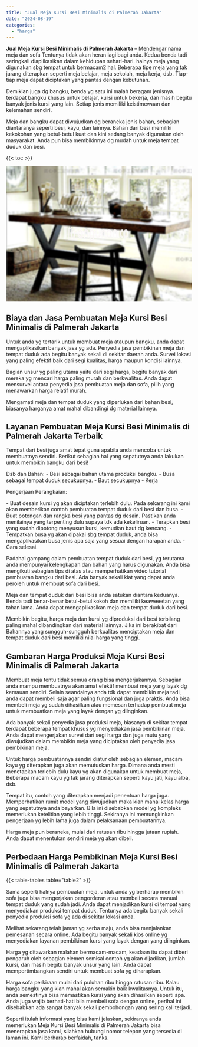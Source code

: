 ```yaml
---
title: "Jual Meja Kursi Besi Minimalis di Palmerah Jakarta"
date: "2024-08-19"
categories: 
  - "harga"
---
```


**Jual Meja Kursi Besi Minimalis di Palmerah Jakarta** – Mendengar nama meja dan sofa Tentunya tidak akan heran lagi bagi anda. Kedua benda tadi seringkali diaplikasikan dalam kehidupan sehari-hari. halnya meja yang digunakan sbg tempat untuk bermacam2 hal. Beberapa tipe meja yang tak jarang diterapkan seperti meja belajar, meja sekolah, meja kerja, dsb. Tiap-tiap meja dapat diciptakan yang pantas dengan kebutuhan.

Demikian juga dg bangku, benda yg satu ini malah beragam jenisnya. terdapat bangku khusus untuk belajar, kursi untuk bekerja, dan masih begitu banyak jenis kursi yang lain. Setiap jenis memiliki keistimewaan dan kelemahan sendiri.

Meja dan bangku dapat diwujudkan dg beraneka jenis bahan, sebagian diantaranya seperti besi, kayu, dan lainnya. Bahan dari besi memiliki kekokohan yang betul-betul kuat dan kini sedang banyak digunakan oleh masyarakat. Anda pun bisa membikinnya dg mudah untuk meja tempat duduk dan besi.

{{< toc >}}

![Jual Meja Kursi Besi Minimalis di Palmerah Jakarta](/images/jual-meja-besi-murah06.png)

## Biaya dan Jasa Pembuatan Meja Kursi Besi Minimalis di Palmerah Jakarta

Untuk anda yg tertarik untuk membuat meja ataupun bangku, anda dapat mengaplikasikan banyak jasa yg ada. Penyedia jasa pembikinan meja dan tempat duduk ada begitu banyak sekali di sekitar daerah anda. Survei lokasi yang paling efektif baik dari segi kualitas, harga maupun kondisi lainnya.

Bagian unsur yg paling utama yaitu dari segi harga, begitu banyak dari mereka yg mencari harga paling murah dan berkwalitas. Anda dapat mensurvei antara penyedia jasa pembuatan meja dan sofa, pilih yang menawarkan harga relatif murah.

Mengamati meja dan tempat duduk yang diperlukan dari bahan besi, biasanya harganya amat mahal dibandingi dg material lainnya.

## Layanan Pembuatan Meja Kursi Besi Minimalis di Palmerah Jakarta Terbaik

Tempat dari besi juga amat tepat guna apabila anda mencoba untuk membuatnya sendiri. Berikut sebagian hal yang sepatutnya anda lakukan untuk membikin bangku dari besi!

Dsb dan Bahan: - Besi sebagai bahan utama produksi bangku. - Busa sebagai tempat duduk secukupnya. - Baut secukupnya - Kerja

Pengerjaan Perangkaian:

\- Buat desain kursi yg akan diciptakan terlebih dulu. Pada sekarang ini kami akan memberikan contoh pembuatan tempat duduk dari besi dan busa. - Buat potongan dan rangka besi yang pantas dg desain. Pastikan anda menilainya yang terpenting dulu supaya tdk ada kekeliruan. - Terapkan besi yang sudah dipotong menyusun kursi, kemudian baut dg kencang. - Tempatkan busa yg akan dipakai sbg tempat duduk, anda bisa mengaplikasikan busa jenis apa saja yang sesuai dengan harapan anda. - Cara selesai.

Padahal gampang dalam pembuatan tempat duduk dari besi, yg terutama anda mempunyai kelengkapan dan bahan yang harus digunakan. Anda bisa mengikuti sebagian tips di atas atau memperhatikan video tutorial pembuatan bangku dari besi. Ada banyak sekali kiat yang dapat anda peroleh untuk membuat sofa dari besi.

Meja dan tempat duduk dari besi bisa anda satukan diantara keduanya. Benda tadi benar-benar betul-betul kokoh dan memiliki keaweeetan yang tahan lama. Anda dapat mengaplikasikan meja dan tempat duduk dari besi.

Membikin begitu, harga meja dan kursi yg diproduksi dari besi terbilang paling mahal dibandingkan dari material lainnya. Jika ini berakibat dari Bahannya yang sungguh-sungguh berkualitas menciptakan meja dan tempat duduk dari besi memiliki nilai harga yang tinggi.

## Gambaran Harga Produksi Meja Kursi Besi Minimalis di Palmerah Jakarta

Membuat meja tentu tidak semua orang bisa mengerjakannya. Sebagian anda mampu membuatnya akan amat efektif membuat meja yang layak dg kemauan sendiri. Selain seandainya anda tdk dapat membikin meja tadi, anda dapat membeli saja agar paling fungsional dan juga praktis. Anda bisa membeli meja yg sudah dihasilkan atau memesan terhadap pembuat meja untuk membuatkan meja yang layak dengan yg diinginkan.

Ada banyak sekali penyedia jasa produksi meja, biasanya di sekitar tempat terdapat beberapa tempat khusus yg menyediakan jasa pembikinan meja. Anda dapat mengerjakan survei dari segi harga dan juga mutu yang diwujudkan dalam membikin meja yang diciptakan oleh penyedia jasa pembikinan meja.

Untuk harga pembuatannya sendiri diatur oleh sebagian elemen, macam kayu yg diterapkan juga akan memutuskan harga. Dimana anda mesti menetapkan terlebih dulu kayu yg akan digunakan untuk membuat meja, Beberapa macam kayu yg tak jarang diterapkan seperti kayu jati, kayu alba, dsb.

Tempat itu, contoh yang diterapkan menjadi penentuan harga juga. Memperhatikan rumit model yang diwujudkan maka kian mahal kelas harga yang sepatutnya anda bayarkan. Bila ini disebabkan model yg kompleks memerlukan ketelitian yang lebih tinggi. Sekiranya ini memungkinkan pengerjaan yg lebih lama juga dalam pelaksanaan pembuatannya.

Harga meja pun beraneka, mulai dari ratusan ribu hingga jutaan rupiah. Anda dapat menentukan sendiri meja yg akan dibeli.

## Perbedaan Harga Pembikinan Meja Kursi Besi Minimalis di Palmerah Jakarta

{{< table-tables table="table2" >}}

Sama seperti halnya pembuatan meja, untuk anda yg berharap membikin sofa juga bisa mengerjakan pengorderan atau membeli secara manual tempat duduk yang sudah jadi. Anda dapat menjadikan kursi di tempat yang menyediakan produksi tempat duduk. Tentunya ada begitu banyak sekali penyedia produksi sofa yg ada di sekitar lokasi anda.

Melihat sekarang telah jaman yg serba maju, anda bisa menjalankan pemesanan secara online. Ada begitu banyak sekali kios online yg menyediakan layanan pembikinan kursi yang layak dengan yang diinginkan.

Harga yg ditawarkan malahan bermacam-macam, keadaan itu dapat diberi pengaruh oleh sebagian elemen semisal contoh yg akan dijadikan, jumlah kursi, dan masih begitu banyak unsur yang lain. Anda dapat mempertimbangkan sendiri untuk membuat sofa yg diharapkan.

Harga sofa perkiraan mulai dari puluhan ribu hingga ratusan ribu. Kalau harga bangku yang kian mahal akan semakin baik kwalitasnya. Untuk itu, anda semestinya bisa memastikan kursi yang akan dihasilkan seperti apa. Anda juga wajib berhati-hati bila membeli sofa dengan online, perihal ini disebabkan ada sangat banyak sekali pembohongan yang sering kali terjadi.

Seperti itulah informasi yang bisa kami jelaskan, sekiranya anda memerlukan Meja Kursi Besi Minimalis di Palmerah Jakarta bisa menerapkan jasa kami, silahkan hubungi nomor telepon yang tersedia di laman ini. Kami berharap berfaidah, tanks.
